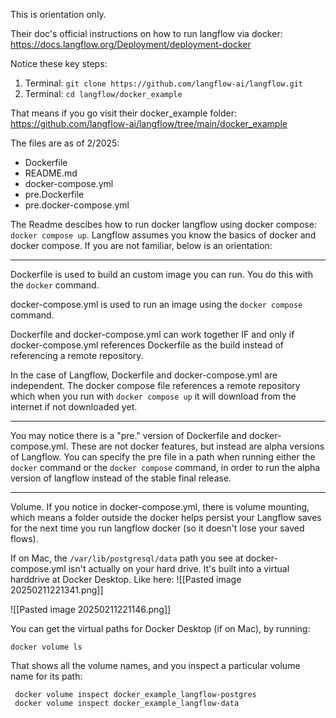 This is orientation only.

Their doc's official instructions on how to run langflow via docker:
https://docs.langflow.org/Deployment/deployment-docker

Notice these key steps:
1. Terminal: `git clone https://github.com/langflow-ai/langflow.git`
2. Terminal: `cd langflow/docker_example`

That means if you go visit their docker_example folder:
https://github.com/langflow-ai/langflow/tree/main/docker_example

The files are as of 2/2025:
- Dockerfile
- README.md
- docker-compose.yml
- pre.Dockerfile
- pre.docker-compose.yml

The Readme descibes how to run docker langflow using docker compose: `docker compose up`. Langflow assumes you know the basics of docker and docker compose. If you are not familiar, below is an orientation:

----

Dockerfile is used to build an custom image you can run. You do this with the `docker` command.

docker-compose.yml is used to run an image using the `docker compose` command.

Dockerfile and docker-compose.yml can work together IF and only if docker-compose.yml references Dockerfile as the build instead of referencing a remote repository.

In the case of Langflow, Dockerfile and docker-compose.yml are independent. The docker compose file references a remote repository which when you run with `docker compose up` it will download from the internet if not downloaded yet.

---

You may notice there is a "pre." version of Dockerfile and docker-compose.yml. These are not docker features, but instead are alpha versions of Langflow. You can specify the pre file in a path when running either the `docker` command or the `docker compose` command, in order to run the alpha version of langflow instead of the stable final release.

---

Volume. If you notice in docker-compose.yml, there is volume mounting, which means a folder outside the docker helps persist your Langflow saves for the next time you run langflow docker (so it doesn't lose your saved flows).

If on Mac, the `/var/lib/postgresql/data` path you see at docker-compose.yml isn't actually on your hard drive. It's built into a virtual harddrive at Docker Desktop. Like here:
![[Pasted image 20250211221341.png]]


![[Pasted image 20250211221146.png]]

You can get the virtual paths for Docker Desktop (if on Mac), by running:
```
docker volume ls
```

That shows all the volume names, and you inspect a particular volume name for its path:
```
 docker volume inspect docker_example_langflow-postgres
 docker volume inspect docker_example_langflow-data
```